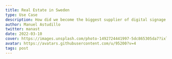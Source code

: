 ```yaml
---
title: Real Estate in Sweden
type: Use Case
description: How did we become the biggest supplier of digital signage for the Real Estate market in Sweden?
author: Manuel Astudillo
twitter: manast
date: 2022-03-10
cover: https://images.unsplash.com/photo-1492724441997-5dc865305da7?ixlib=rb-1.2.1&ixid=eyJhcHBfaWQiOjEyMDd9&auto=format&fit=crop&w=1679&q=80
avatar: https://avatars.githubusercontent.com/u/95200?v=4
tags: post
---
```

